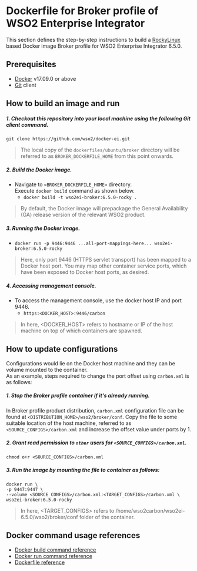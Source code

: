 # Dockerfile for Broker profile of WSO2 Enterprise Integrator #

This section defines the step-by-step instructions to build a [RockyLinux](https://hub.docker.com/_/rockylinux) based Docker image
Broker profile for WSO2 Enterprise Integrator 6.5.0.

## Prerequisites

* [Docker](https://www.docker.com/get-docker) v17.09.0 or above
* [Git](https://git-scm.com/book/en/v2/Getting-Started-Installing-Git) client

## How to build an image and run

##### 1. Checkout this repository into your local machine using the following Git client command.

```
git clone https://github.com/wso2/docker-ei.git
```

>The local copy of the `dockerfiles/ubuntu/broker` directory will be referred to as `BROKER_DOCKERFILE_HOME` from this point onwards.

##### 2. Build the Docker image.

- Navigate to `<BROKER_DOCKERFILE_HOME>` directory. <br>
  Execute `docker build` command as shown below.
    + `docker build -t wso2ei-broker:6.5.0-rocky .`

> By default, the Docker image will prepackage the General Availability (GA) release version of the relevant WSO2 product.

##### 3. Running the Docker image.

- `docker run -p 9446:9446 ...all-port-mappings-here... wso2ei-broker:6.5.0-rocky`

>Here, only port 9446 (HTTPS servlet transport) has been mapped to a Docker host port.
You may map other container service ports, which have been exposed to Docker host ports, as desired.

##### 4. Accessing management console.

- To access the management console, use the docker host IP and port 9446.
    + `https:<DOCKER_HOST>:9446/carbon`
    
>In here, <DOCKER_HOST> refers to hostname or IP of the host machine on top of which containers are spawned.

## How to update configurations

Configurations would lie on the Docker host machine and they can be volume mounted to the container. <br>
As an example, steps required to change the port offset using `carbon.xml` is as follows:

##### 1. Stop the Broker profile container if it's already running.

In Broker profile product distribution, `carbon.xml` configuration file can be found at `<DISTRIBUTION_HOME>/wso2/broker/conf`.
Copy the file to some suitable location of the host machine, referred to as `<SOURCE_CONFIGS>/carbon.xml` and
increase the offset value under ports by 1.

##### 2. Grant read permission to `other` users for `<SOURCE_CONFIGS>/carbon.xml`.

```
chmod o+r <SOURCE_CONFIGS>/carbon.xml
```

##### 3. Run the image by mounting the file to container as follows:

```
docker run \
-p 9447:9447 \
--volume <SOURCE_CONFIGS>/carbon.xml:<TARGET_CONFIGS>/carbon.xml \
wso2ei-broker:6.5.0-rocky
```

>In here, <TARGET_CONFIGS> refers to /home/wso2carbon/wso2ei-6.5.0/wso2/broker/conf folder of the container.

## Docker command usage references

* [Docker build command reference](https://docs.docker.com/engine/reference/commandline/build/)
* [Docker run command reference](https://docs.docker.com/engine/reference/run/)
* [Dockerfile reference](https://docs.docker.com/engine/reference/builder/)
